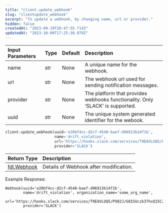 ```yaml
---
title: "client.update_webhook"
slug: "clientupdate_webhook"
excerpt: "To update a webhook, by changing name, url or provider."
hidden: false
createdAt: "2023-09-19T20:47:55.714Z"
updatedAt: "2023-10-09T17:25:30.979Z"
---
```

| Input Parameters | Type | Default | Description                                                                   |
| :--------------- | :--- | :------ | :---------------------------------------------------------------------------- |
| name             | str  | None    | A unique name for the webhook.                                                |
| url              | str  | None    | The webhook url used for sending notification messages.                       |
| provider         | str  | None    | The platform that provides webhooks functionality. Only ‘SLACK’ is supported. |
| uuid             | str  | None    | The unique system generated identifier for the webook.                        |

```python Usage
client.update_webhook(uuid='e20bf4cc-d2cf-4540-baef-d96913b14f1b',
                      name='drift_violation',
                      url='https://hooks.slack.com/services/T9EAVLUQ5/P982J/G8ISUczk37hxQ15C28d',
                      provider='SLACK')
```

| Return Type                   | Description                            |
| :---------------------------- | :------------------------------------- |
| [fdl.Webhook](ref:fdlwebhook) | Details of Webhook after modification. |

Example Response:

```Text Response
Webhook(uuid='e20bf4cc-d2cf-4540-baef-d96913b14f1b',
        name='drift_violation', organization_name='some_org_name',
        url='https://hooks.slack.com/services/T9EAVLUQ5/P982J/G8ISUczk37hxQ15C28d',
        provider='SLACK')
```